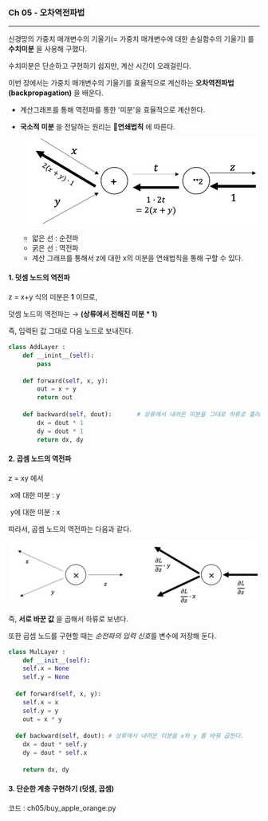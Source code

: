 ### Ch 05 - 오차역전파법

---

신경망의 가중치 매개변수의 기울기(= 가중치 매개변수에 대한 손실함수의 기울기) 를 **수치미분** 을 사용해 구했다.

수치미분은 단순하고 구현하기 쉽지만, 계산 시간이 오래걸린다.

이번 장에서는 가중치 매개변수의 기울기를 효율적으로 계산하는 **오차역전파법(backpropagation)** 을 배운다.

- 계산그래프를 통해 역전파를 통한 '미분'을 효율적으로 계산한다.

- **국소적 미분** 을 전달하는 원리는 **연쇄법칙** 에 따른다.

  ![](../img/ch05_back.png)

  - 얇은 선 : 순전파
  - 굵은 선 : 역전파
  - 계산 그래프를 통해서 z에 대한 x의 미분을 연쇄법칙을 통해 구할 수 있다.

  

#### 1. 덧셈 노드의 역전파

z = x+y 식의 미분은 **1** 이므로,

덧셈 노드의 역전파는 → **(상류에서 전해진 미분 * 1)**

즉, 입력된 값 그대로 다음 노드로 보내진다.

```python
class AddLayer :
	def __inint__(self):
		pass
	
	def forward(self, x, y):
		out = x + y
		return out
		
	def backward(self, dout):		# 상류에서 내려온 미분을 그대로 하류로 흘려보낸다.
		dx = dout * 1
		dy = dout * 1
		return dx, dy
```



#### 2. 곱셈 노드의 역전파

z = xy 에서 

​	x에 대한 미분 : y

​	y에 대한 미분 : x

따라서, 곱셈 노드의 역전파는 다음과 같다.

![](../img/ch05_mul.png)

즉, **서로 바꾼 값** 을 곱해서 하류로 보낸다.

또한 곱셉 노드를 구현할 때는 *순전파의 입력 신호*를 변수에 저장해 둔다.

```python
class MulLayer :
	def __init__(self):
    self.x = None
    self.y = None
   
  def forward(self, x, y):
    self.x = x
    self.y = y
    out = x * y
    
  def backward(self, dout): # 상류에서 내려온 미분을 x와 y 를 바꿔 곱한다.
    dx = dout * self.y
    dy = dout * self.x
    
    return dx, dy
```



#### 3. 단순한 계층 구현하기 (덧셈, 곱셈)

코드 : ch05/buy_apple_orange.py

